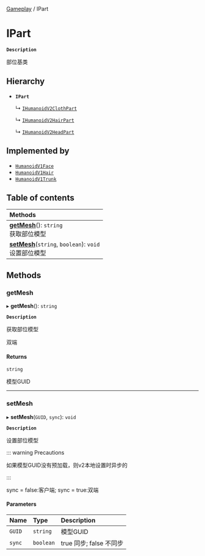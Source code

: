 [Gameplay](../modules/Gameplay.Gameplay.md) / IPart

# IPart <Badge type="tip" text="Interface" /> 

**`Description`**

部位基类

## Hierarchy

- **`IPart`**

  ↳ [`IHumanoidV2ClothPart`](Gameplay.IHumanoidV2ClothPart.md)

  ↳ [`IHumanoidV2HairPart`](Gameplay.IHumanoidV2HairPart.md)

  ↳ [`IHumanoidV2HeadPart`](Gameplay.IHumanoidV2HeadPart.md)

## Implemented by

- [`HumanoidV1Face`](../classes/Gameplay.HumanoidV1Face.md)
- [`HumanoidV1Hair`](../classes/Gameplay.HumanoidV1Hair.md)
- [`HumanoidV1Trunk`](../classes/Gameplay.HumanoidV1Trunk.md)

## Table of contents

| Methods |
| :-----|
| **[getMesh](Gameplay.IPart.md#getmesh)**(): `string` <br> 获取部位模型|
| **[setMesh](Gameplay.IPart.md#setmesh)**(`string`, `boolean`): `void` <br> 设置部位模型|

## Methods

### getMesh  

▸ **getMesh**(): `string` <Badge type="tip" text="other" />

**`Description`**

获取部位模型

双端

#### Returns

`string`

模型GUID

___

### setMesh  

▸ **setMesh**(`GUID`, `sync`): `void` <Badge type="tip" text="other" />

**`Description`**

设置部位模型

::: warning Precautions

如果模型GUID没有预加载，则v2本地设置时异步的

:::

sync = false:客户端;
sync = true:双端

#### Parameters

| Name | Type | Description |
| :------ | :------ | :------ |
| `GUID` | `string` | 模型GUID |
| `sync` | `boolean` | true 同步; false 不同步 |

